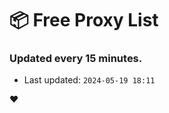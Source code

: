 # :package: Free Proxy List
### Updated every 15 minutes.

- Last updated: `2024-05-19 18:11`

:heart:
